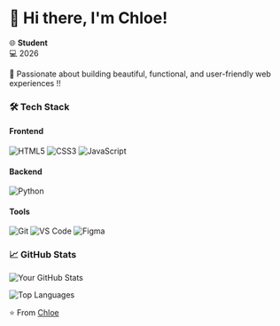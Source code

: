 # 👋 Hi there, I'm Chloe!

🌐 **Student**  
💻 2026

🎨 Passionate about building beautiful, functional, and user-friendly web experiences !! 

### 🛠️ Tech Stack

#### Frontend
![HTML5](https://img.shields.io/badge/-HTML5-E34F26?style=flat-square&logo=html5&logoColor=white)
![CSS3](https://img.shields.io/badge/-CSS3-1572B6?style=flat-square&logo=css3&logoColor=white)
![JavaScript](https://img.shields.io/badge/-JavaScript-F7DF1E?style=flat-square&logo=javascript&logoColor=black)


#### Backend
![Python](https://img.shields.io/badge/-Python-3776AB?style=flat-square&logo=python&logoColor=white)

#### Tools
![Git](https://img.shields.io/badge/-Git-F05032?style=flat-square&logo=git&logoColor=white)
![VS Code](https://img.shields.io/badge/-VS%20Code-007ACC?style=flat-square&logo=visual-studio-code&logoColor=white)
![Figma](https://img.shields.io/badge/-Figma-F24E1E?style=flat-square&logo=figma&logoColor=white)

### 📈 GitHub Stats

![Your GitHub Stats](https://github-readme-stats.vercel.app/api?username=high-maintenance-machine&show_icons=true&theme=radical)

![Top Languages](https://github-readme-stats.vercel.app/api/top-langs/?username=high-maintenance-machine&layout=compact&theme=radical)


⭐️ From [Chloe](https://github.com/high-maintenance-machine)

